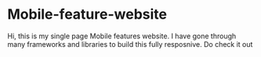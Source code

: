 # Mobile-feature-website
Hi, this is my single page Mobile features website. I have gone through many frameworks and libraries to build this fully resposnive. Do check it out
